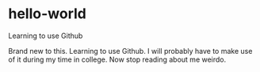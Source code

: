 # hello-world
Learning to use Github

Brand new to this. Learning to use Github. I will probably have to make use of it during my time in college. Now stop reading about me weirdo.
